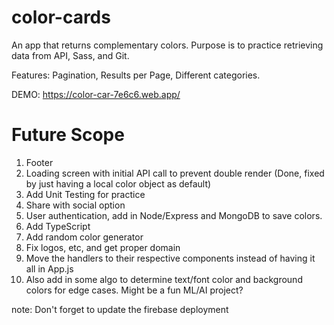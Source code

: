 # color-cards
An app that returns complementary colors. Purpose is to practice retrieving data from API, Sass, and Git.

Features: Pagination, Results per Page, Different categories. 

DEMO: https://color-car-7e6c6.web.app/

# Future Scope
1. Footer
2. Loading screen with initial API call to prevent double render (Done, fixed by just having a local color object as default)
3. Add Unit Testing for practice
3. Share with social option
4. User authentication, add in Node/Express and MongoDB to save colors.
5. Add TypeScript
6. Add random color generator
7. Fix logos, etc, and get proper domain
8. Move the handlers to their respective components instead of having it all in App.js
9. Also add in some algo to determine text/font color and background colors for edge cases. Might be a fun ML/AI project?

note: Don't forget to update the firebase deployment
